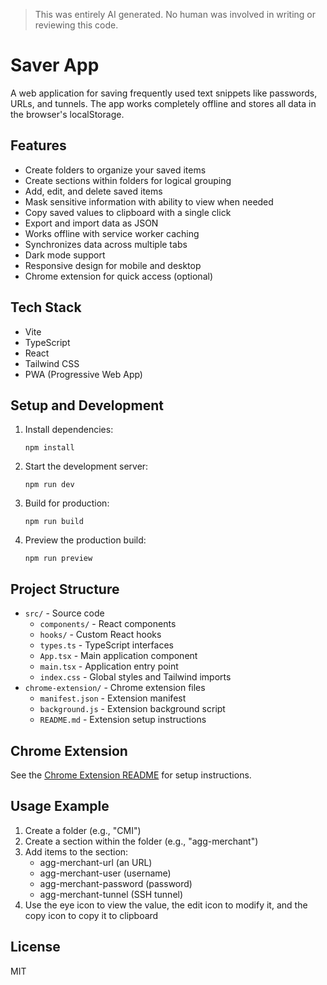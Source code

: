 > This was entirely AI generated. No human was involved in writing 
> or reviewing this code.

# Saver App

A web application for saving frequently used text snippets like passwords, URLs, and tunnels. The app works completely offline and stores all data in the browser's localStorage.

## Features

- Create folders to organize your saved items
- Create sections within folders for logical grouping
- Add, edit, and delete saved items
- Mask sensitive information with ability to view when needed
- Copy saved values to clipboard with a single click
- Export and import data as JSON
- Works offline with service worker caching
- Synchronizes data across multiple tabs
- Dark mode support
- Responsive design for mobile and desktop
- Chrome extension for quick access (optional)

## Tech Stack

- Vite
- TypeScript
- React
- Tailwind CSS
- PWA (Progressive Web App)

## Setup and Development

1. Install dependencies:
   ```
   npm install
   ```

2. Start the development server:
   ```
   npm run dev
   ```

3. Build for production:
   ```
   npm run build
   ```

4. Preview the production build:
   ```
   npm run preview
   ```

## Project Structure

- `src/` - Source code
  - `components/` - React components
  - `hooks/` - Custom React hooks
  - `types.ts` - TypeScript interfaces
  - `App.tsx` - Main application component
  - `main.tsx` - Application entry point
  - `index.css` - Global styles and Tailwind imports
- `chrome-extension/` - Chrome extension files
  - `manifest.json` - Extension manifest
  - `background.js` - Extension background script
  - `README.md` - Extension setup instructions

## Chrome Extension

See the [Chrome Extension README](./chrome-extension/README.md) for setup instructions.

## Usage Example

1. Create a folder (e.g., "CMI")
2. Create a section within the folder (e.g., "agg-merchant")
3. Add items to the section:
   - agg-merchant-url (an URL)
   - agg-merchant-user (username)
   - agg-merchant-password (password)
   - agg-merchant-tunnel (SSH tunnel)
4. Use the eye icon to view the value, the edit icon to modify it, and the copy icon to copy it to clipboard

## License

MIT
